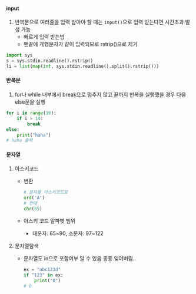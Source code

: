 

#### input

1. 반복문으로 여러줄을 입력 받아야 할 때는 `input()`으로 입력 받는다면 시간초과 발생 가능
   - 빠르게 입력 받는법
   - 맨끝에 개행문자가 같이 입력되므로 rstrip()으로 제거

```python
import sys
s = sys.stdin.readline().rstrip()
li = list(map(int, sys.stdin.readline().split().rstrip()))
```

#### 반복문

1. for나 while 내부에서 break으로 멈추지 않고 끝까지 반복을 실행했을 경우 다음 else문을 실행

```python
for i in range(10):
    if i > 10:
        break
else:
    print("haha")
# haha 출력   
```

#### 문자열

1. 아스키코드

   - 변환

     ```python
     # 문자를 아스키코드로
     ord('A')
     # 반대
     chr(65)
     ```

   - 아스키 코드 알파벳 범위 

     - 대문자: 65~90, 소문자: 97~122

2. 문자열탐색

   - 문자열도 in으로 포함여부 알 수 있음 종종 잊어버림..
   
     ```python
     ex = "abc123d"
     if "123" in ex:
         print("O")
     # O    
     ```
   
     

